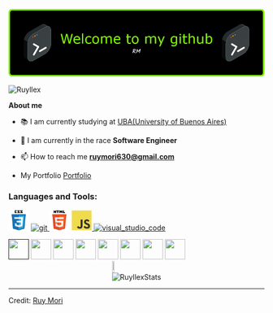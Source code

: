 <!-- GIF HEADER -->
![Header](./github-header-image.png)
<!-- RAINBOW LINE TOP -->


<!-- VISTAS DEL PERFIL -->
<p align="left"> <img src="https://komarev.com/ghpvc/?username=Ruyllex&label=Profile%20views&color=0e75b6&style=flat" alt="Ruyllex" /> </p>

<!-- TROFEOS GITHUB -->


<!-- BREVE DESCRIPCION -->
 **About me**
- 📚 I am currently studying at [UBA(University of Buenos Aires)](https://www.uba.ar//)

- 🌱 I am currently in the race **Software Engineer**

- 📫 How to reach me **ruymori630@gmail.com**

- My Portfolio [Portfolio](https://ruyllex.github.io//)

<!-- LENGUAJES Y HERRAMIENTAS -->
<h3 align="left">Languages and Tools:</h3>
<div align="left">
  <a target="_blank" rel="noreferrer"> <img src="https://raw.githubusercontent.com/devicons/devicon/master/icons/css3/css3-original-wordmark.svg" alt="css3" width="40" height="40"/> </a> 
  <a href="https://git-scm.com/" target="_blank" rel="noreferrer"> <img src="https://www.vectorlogo.zone/logos/git-scm/git-scm-icon.svg" alt="git" width="40" height="40"/> </a>
  <a target="_blank" rel="noreferrer"> <img src="https://raw.githubusercontent.com/devicons/devicon/master/icons/html5/html5-original-wordmark.svg" alt="html5" width="40" height="40"/> </a>
  <a href="https://desarrolloweb.com/home/javascript" target="_blank" rel="noreferrer"> <img src="https://raw.githubusercontent.com/devicons/devicon/master/icons/javascript/javascript-original.svg" alt="javascript" width="40" height="40"/> </a> 
  <a href="https://code.visualstudio.com/" target="_blank" rel="noreferrer"> <img src="https://upload.wikimedia.org/wikipedia/commons/thumb/9/9a/Visual_Studio_Code_1.35_icon.svg/2048px-Visual_Studio_Code_1.35_icon.svg.png" alt="visual_studio_code" width="40" height="40"/> </a></p>
  <a href=""> <img src="https://cdn.jsdelivr.net/gh/devicons/devicon/icons/spring/spring-original.svg" width="40" height="40"></a>
  <a> <img src="https://cdn.jsdelivr.net/gh/devicons/devicon/icons/python/python-original.svg" width="40" height="40" /> </a>
  <a> <img src="https://cdn.jsdelivr.net/gh/devicons/devicon/icons/cplusplus/cplusplus-original.svg" width="40" height="40"> </a>
  <a> <img src="https://cdn.jsdelivr.net/gh/devicons/devicon/icons/java/java-original.svg" width="40" height="40" /> </a>
  <a> <img src="https://cdn.jsdelivr.net/gh/devicons/devicon/icons/mysql/mysql-original.svg" width="40" height="40" /> </a>
  <a> <img src="https://cdn.jsdelivr.net/gh/devicons/devicon/icons/linux/linux-original.svg" width="40" height="40" /> </a>
  <a> <img src="https://cdn.jsdelivr.net/gh/devicons/devicon/icons/apache/apache-original.svg" width="40" height="40" /> </a>
  <a> <img src="https://cdn.jsdelivr.net/gh/devicons/devicon/icons/intellij/intellij-original.svg" width="40" height="40"/> </a>
</div>
<!-- STATS Y LENGUAJES MAS USADOS -->
<div style="display:grid;align:center;justify-content:center">
  <img style="height:100%;width:49%;max-width: 10%" src="https://github-readme-stats.vercel.app/api/top-langs/?username=Ruyllex&layout=compact&theme=gotham&langs_count=8"/>
  <img src="https://github-readme-stats.vercel.app/api?username=Ruyllex&theme=dark&show_icons=true" alt="RuyllexStats" />  

</div>

<!-- GIF FOOTER -->


<!-- RAINBOW LINE BOT -->

------

Credit: [Ruy Mori](https://github.com/Ruyllex)

